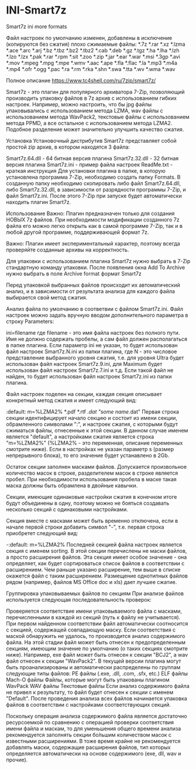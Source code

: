 # INI-Smart7z
Smart7z ini more formats

Файл настроек по умолчанию изменен, добавлены в исключение (копируются без сжатия) плохо сжимаемые файлы:
*.7z *.rar *.xz *.lzma *.ace *.arc *.arj *.bz *.tbz *.bz2 *.tbz2 *.cab *.deb *.gz *.tgz *.ha *.lha *.lzh *.lzo *.lzx *.pak *.rar *.rpm *.sit *.zoo *.zip *.jar *.ear *.war *.msi *.3gp *.avi *.mov *.mpeg *.mpg *.mpe *.wmv *.aac *.ape *.fla *.flac *.la *.mp3 *.m4a *.mp4 *.ofr *.ogg *.pac *.ra *.rm *.rka *.shn *.swa *.tta *.wv *.wma *.wav

Полное описание https://www.tc4shell.com/ru/7zip/smart7z/

Smart7z - это плагин для популярного архиватора 7-Zip, позволяющий производить упаковку файлов в 7z архив с использованием гибких настроек. Например, можно настроить, что бы jpg файлы упаковывались с использованием метода LZMA, wav файлы с использованием метода WavPack2, текстовые файлы с использованием метода PPMD, а все остальное с использованием метода LZMA2. Подобное разделение может значительно улучшить качество сжатия.

Установка
Установочный дистрибутив Smart7z представляет собой простой zip архив, в котором находятся 3 файла:

Smart7z.64.dll - 64 битная версия плагина
Smart7z.32.dll - 32 битная версия плагина
Smart7z.ini - пример файла настроек
ReadMe.txt - краткая инструкция
Для установки плагина в папке, в которую установлена программа 7-Zip, необходимо создать папку Formats. В созданную папку необходимо скопировать либо файл Smart7z.64.dll, либо Smart7z.32.dll, в зависимости от разрядности программы 7-Zip, и файл Smart7z.ini. После этого 7-Zip при запуске будет автоматически находить плагин Smart7z.

Использование
Важно: Плагин предназначен только для создания НОВЫХ 7z файлов. При необходимости модификации созданного 7z файла его можно легко открыть как в самой программе 7-Zip, так и в любой другой программе, поддерживающей формат 7z.

Важно: Плагин имеет экспериментальный характер, поэтому всегда проверяйте созданные архивы на корректность.

Для упаковки с использованием плагина Smart7z нужно выбрать в 7-Zip стандартную команду упаковки. После появления окна Add To Archive нужно выбрать в поле Archive format формат Smart7z

Перед упаковкой выбранных файлов происходит их автоматический анализ, и в зависимости от результата анализа для каждого файла выбирается свой метод сжатия.

Анализ файла по умолчанию в соответвии с файлом Smart7z.ini. Файл настроек можно задать вручную вводом дополнительного параметра в строку Parameters:

ini=filename
где filename - это имя файла настроек без полного пути. Имя не должно содержать пробелы, а сам файл должен располагаться в папке плагина. Если параметр ini не указан, то будет использован файл настроек Smart7z.N.ini из папки плагина, где N - это числовое представление выбранного уровня сжатия, т.е. для уровня Ultra будет использован файл настроек Smart7z.9.ini, для Maximum будет использован файл настроек Smart7z.7.ini и т.д. Если такой файл не найден, то будет использован файл настроек Smart7z.ini из папки плагина.

Файл настроек поделен на секции, каждая секция описывает конкретный метод сжатия и имеет следующий вид:

:default: m=%LZMA2%
*.pdf *.rtf
*.dat "some name*.dat"
Первая строка секции идентифицирует начало секцию и состоит из имени секции, обрамленного символами ":", и настроек сжатия, с которыми будут сжиматься файлы, отнесенные к этой секции. В данном случае именем является "default", а настройками сжатия является строка "m=%LZMA2%" (%LZMA2% - это переменная, описание переменных смотрите ниже). Если в настройках не указан параметр s (размер непрерывного блока), то его значение будет устанавлено в 2Gb.

Остаток секции заполнен масками файлов. Допускается произвольное количество масок в строке, разделителем масок в строке является пробел. При необходимости использования пробела в маске такая маска должны быть обрамлена в двойные кавычки.

Секции, имеющие одинаковые настройки сжатия в конечном итоге будут объединены в одну, поэтому можно не бояться создавать несколько секций с одинаковыми настройками.

Секция вместе с масками может быть временно отключена, если в начале первой строки добавить символ "-", т.е. первая строка приобретет следующий вид:

-:default: m=%LZMA2%
Последней секцией файла настроек является секция c именем sorting. В этой секции перечислены не маски файлов, а просто расширения файлов. Эта секция имеет особое значение - она определяет, как будет сортироваться список файлов в соответствии с расширением. Чем раньше указано расширение, тем выше в списке окажется файл с таким расширением. Размещение однотипных файлов рядом (например, файлов MS Office doc и xls) дает лучшее сжатие.

Группировка упаковываемых файлов по секциям
При анализе файлов используется следующая последовательность проверок:

Проверяется соответствие имени упаковываемого файла с масками, перечисленными в каждой из секций (путь к файлу не учитывается). При первом найденном соответствии файл автоматически соотносится с секцией, содержащей совпадающую маску.
Если соответствия с маской обнаружить не удалось, то производится анализ содержимого файла. На этой стадии файл может быть отнесен к предопределенным секциям, имеющим значение по умолчанию (о таких секциях смотрите ниже). Например, exe файл может быть отнесен к секции "BCJ2", а wav файл отнесен к секции "WavPack2". В текущей версии плагина могут быть проанализированы и автоматически распределены по группам следующие типы файлов:
PE файлы (.exe, .dll, .com, .sfx, etc.)
ELF файлы
Mach-O файлы
Файлы, которые могут быть упакованы плагином WavPack
WAV файлы
Текстовые файлы
Если анализ содержимого файла не привел к результату, то файл будет отнесен к секции с именем "Default".
После проведения анализа всех файлов начинается упаковка файлов в соответствии с настройками соответствующих секций.

Поскольку операция анализа содержимого файла является достаточно ресурсоемкой по сравнению с операцией проверки соответствия имени файла и маскам, то для уменьшения общего времени анализа рекомендуется заполнять секции бо́льшим количеством масок с известными расширениями. В тоже время крайне не рекомендуется добавлять маски, содержащие расширения файлов, тип которых определяется автоматически на основе содержимого (exe, dll, wav и прочие).
